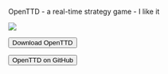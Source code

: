 OpenTTD - a real-time strategy game - I like it

<img src="https://skandyns.github.io/img/openttd.png"/>

<a href="https://www.openttd.org/en/download-stable" target="_blank"><button class="button-download button-small pure-button">Download OpenTTD</button></a> 

<a href="https://github.com/OpenTTD/OpenTTD" target="_blank"><button class="button-github button-small pure-button">OpenTTD on GitHub</button></a>
